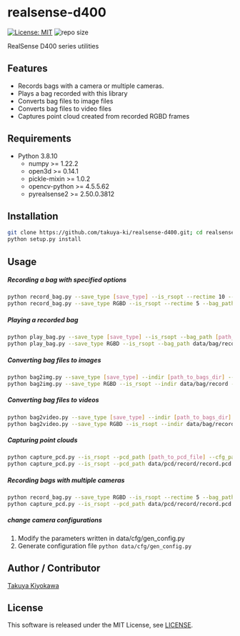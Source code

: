 # realsense-d400

[![License: MIT](https://img.shields.io/badge/License-MIT-yellow.svg)](https://opensource.org/licenses/MIT)
![repo size](https://img.shields.io/github/repo-size/takuya-ki/realsense-d400)

RealSense D400 series utilities

## Features

- Records bags with a camera or multiple cameras.
- Plays a bag recorded with this library
- Converts bag files to image files
- Converts bag files to video files
- Captures point cloud created from recorded RGBD frames

## Requirements

- Python 3.8.10
  - numpy >= 1.22.2
  - open3d >= 0.14.1
  - pickle-mixin >= 1.0.2
  - opencv-python >= 4.5.5.62
  - pyrealsense2 >= 2.50.0.3812

## Installation
```bash
git clone https://github.com/takuya-ki/realsense-d400.git; cd realsense-d400
python setup.py install
```

## Usage

##### Recording a bag with specified options
```bash
python record_bag.py --save_type [save_type] --is_rsopt --rectime 10 --bag_path [path_to_bag_file] --cfg_path [path_to_cfg_file]
python record_bag.py --save_type RGBD --is_rsopt --rectime 5 --bag_path data/bag/record/record.bag --cfg_path data/cfg/auto.pkl
```

##### Playing a recorded bag
```bash
python play_bag.py --save_type [save_type] --is_rsopt --bag_path [path_to_bag_file] --cfg_path [path_to_cfg_file]
python play_bag.py --save_type RGBD --is_rsopt --bag_path data/bag/record/record.bag --cfg_path data/cfg/auto.pkl
```

##### Converting bag files to images
```bash
python bag2img.py --save_type [save_type] --indir [path_to_bags_dir] --outdir [path_to_imgs_dir] --cfg_path [path_to_cfg_file] --save_mode [save_mode] (--save_fps [float less than 1.0])
python bag2img.py --save_type RGBD --is_rsopt --indir data/bag/record --outdir data/img/record --cfg_path data/cfg/auto.pkl --save_mode one-scene --img_ext png
```

##### Converting bag files to videos
```bash
python bag2video.py --save_type [save_type] --indir [path_to_bags_dir] --outdir [path_to_mp4s_dir] --cfg_path [path_to_cfg_file]
python bag2video.py --save_type RGBD --is_rsopt --indir data/bag/record --outdir data/video/record --cfg_path data/cfg/auto.pkl --video_ext mp4
```

##### Capturing point clouds
```bash
python capture_pcd.py --is_rsopt --pcd_path [path_to_pcd_file] --cfg_path [path_to_cfg_file]
python capture_pcd.py --is_rsopt --pcd_path data/pcd/record/record.pcd --cfg_path data/cfg/auto.pkl
```

##### Recording bags with multiple cameras
```bash
python record_bag.py --save_type RGBD --is_rsopt --rectime 5 --bag_path data/bag/record/record.bag --cfg_path data/cfg/auto.pkl --num_camera 2
python capture_pcd.py --is_rsopt --pcd_path data/pcd/record/record.pcd --cfg_path data/cfg/auto.pkl --num_camera 2
```

##### change camera configurations

1. Modify the parameters written in data/cfg/gen_config.py
2. Generate configuration file `python data/cfg/gen_config.py`

## Author / Contributor

[Takuya Kiyokawa](https://takuya-ki.github.io/)

## License

This software is released under the MIT License, see [LICENSE](./LICENSE).

